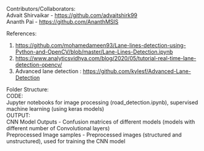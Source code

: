 Contributors/Collaborators:<br/>
Advait Shirvaikar - https://github.com/advaitshirk99<br/>
Ananth Pai - https://github.com/AnanthMSIS<br/>

References:
1) https://github.com/mohamedameen93/Lane-lines-detection-using-Python-and-OpenCV/blob/master/Lane-Lines-Detection.ipynb
2) https://www.analyticsvidhya.com/blog/2020/05/tutorial-real-time-lane-detection-opencv/
3) Advanced lane detection : https://github.com/kylesf/Advanced-Lane-Detection

Folder Structure: <br/>
CODE: <br/>
    Jupyter notebooks for image processing (road_detection.ipynb), supervised machine learning (using keras models)<br/>
OUTPUT: <br/>
    CNN Model Outputs - Confusion matrices of different models (models with different number of Convolutional layers)<br/>
    Preprocessed Image samples - Preprocessed images (structured and unstructured), used for training the CNN model<br/>
